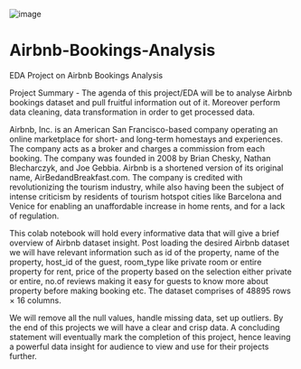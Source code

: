 ![image](https://github.com/Amitish/Airbnb-Bookings-Analysis/assets/58432032/2e21da49-462d-4901-99fe-805b3cea1310)


# Airbnb-Bookings-Analysis
EDA Project on Airbnb Bookings Analysis 

Project Summary -
The agenda of this project/EDA will be to analyse Airbnb bookings dataset and pull fruitful information out of it. Moreover perform data cleaning, data transformation in order to get processed data.

Airbnb, Inc. is an American San Francisco-based company operating an online marketplace for short- and long-term homestays and experiences. The company acts as a broker and charges a commission from each booking. The company was founded in 2008 by Brian Chesky, Nathan Blecharczyk, and Joe Gebbia. Airbnb is a shortened version of its original name, AirBedandBreakfast.com. The company is credited with revolutionizing the tourism industry, while also having been the subject of intense criticism by residents of tourism hotspot cities like Barcelona and Venice for enabling an unaffordable increase in home rents, and for a lack of regulation.

This colab notebook will hold every informative data that will give a brief overview of Airbnb dataset insight. Post loading the desired Airbnb dataset we will have relevant information such as id of the property, name of the property, host_id of the guest, room_type like private room or entire property for rent, price of the property based on the selection either private or entire, no.of reviews making it easy for guests to know more about property before making booking etc. The dataset comprises of 48895 rows × 16 columns.

We will remove all the null values, handle missing data, set up outliers. By the end of this projects we will have a clear and crisp data. A concluding statement will eventually mark the completion of this project, hence leaving a powerful data insight for audience to view and use for their projects further.
